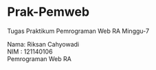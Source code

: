 # Prak-Pemweb
Tugas Praktikum Pemrograman Web RA Minggu-7

Nama: Riksan Cahyowadi <br>
NIM : 121140106 <br>
Pemrograman Web RA
